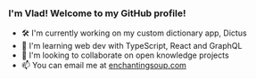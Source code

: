 ### I'm Vlad! Welcome to my GitHub profile!

- 🛠️ I'm currently working on my custom dictionary app, Dictus
- 🔬 I'm learning web dev with TypeScript, React and GraphQL
- 🌱 I'm looking to collaborate on open knowledge projects
- 📫 You can email me at [enchantingsoup.com](mailto:enchantingsoup.com)
